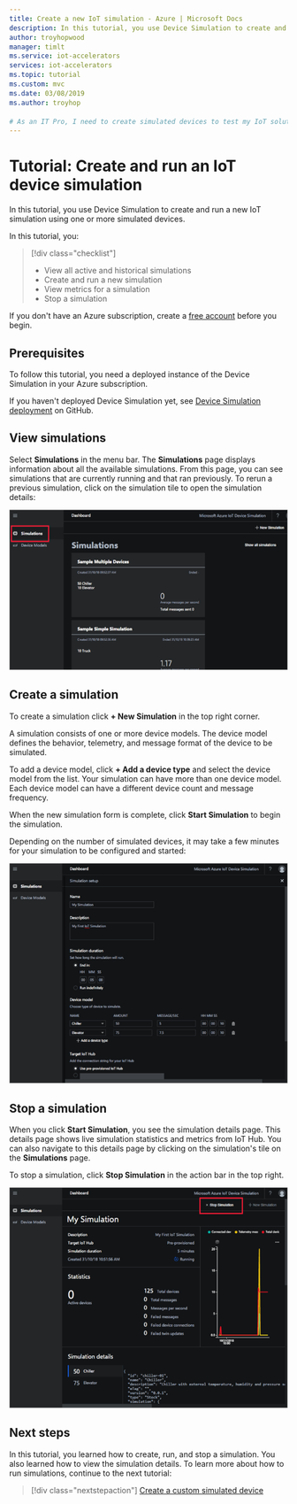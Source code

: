 ```yaml
---
title: Create a new IoT simulation - Azure | Microsoft Docs
description: In this tutorial, you use Device Simulation to create and run a new simulation.
author: troyhopwood
manager: timlt
ms.service: iot-accelerators
services: iot-accelerators
ms.topic: tutorial
ms.custom: mvc
ms.date: 03/08/2019
ms.author: troyhop

# As an IT Pro, I need to create simulated devices to test my IoT solution.
---
```


# Tutorial: Create and run an IoT device simulation

In this tutorial, you use Device Simulation to create and run a new IoT simulation using one or more simulated devices.

In this tutorial, you:

>[!div class="checklist"]
> * View all active and historical simulations
> * Create and run a new simulation
> * View metrics for a simulation
> * Stop a simulation

If you don't have an Azure subscription, create a [free account](https://azure.microsoft.com/free/?WT.mc_id=A261C142F) before you begin.

## Prerequisites

To follow this tutorial, you need a deployed instance of the Device Simulation in your Azure subscription.

If you haven't deployed Device Simulation yet, see [Device Simulation deployment](https://github.com/Azure/device-simulation-dotnet/blob/master/README.md) on GitHub.

## View simulations

Select **Simulations** in the menu bar. The **Simulations** page displays information about all the available simulations. From this page, you can see  simulations that are currently running and that ran previously. To rerun a previous simulation, click on the simulation tile to open the simulation details:

![Simulations](media/iot-accelerators-device-simulation-create-simulation/dashboard.png)

## Create a simulation

To create a simulation click **+ New Simulation** in the top right corner.

A simulation consists of one or more device models. The device model defines the behavior, telemetry, and message format of the device to be simulated.

To add a device model, click **+ Add a device type** and select the device model from the list. Your simulation can have more than one device model. Each device model can have a different device count and message frequency.

When the new simulation form is complete, click **Start Simulation** to begin the simulation.

Depending on the number of simulated devices, it may take a few minutes for your simulation to be configured and started:

![New simulation](media/iot-accelerators-device-simulation-create-simulation/newsimulation.png)

## Stop a simulation

When you click **Start Simulation**, you see the simulation details page. This details page shows live simulation statistics and metrics from IoT Hub. You can also navigate to this details page by clicking on the simulation's tile on the **Simulations** page.

To stop a simulation, click **Stop Simulation** in the action bar in the top right.

![Stop simulation](media/iot-accelerators-device-simulation-create-simulation/simulationdetails.png)

## Next steps

In this tutorial, you learned how to create, run, and stop a simulation. You also learned how to view the simulation details. To learn more about how to run simulations, continue to the next tutorial:

> [!div class="nextstepaction"]
> [Create a custom simulated device](iot-accelerators-device-simulation-create-custom-device.md)
